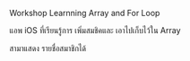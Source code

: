 Workshop Learnning Array and For Loop

แอพ iOS ที่เรียนรู้การ เพิ่มสมชิคและ เอาไปเก็บไว้ใน Array

สามาแสดง รายชื่อสมาชิกได้
